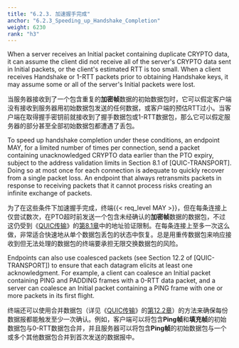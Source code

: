 ```yaml
---
title: "6.2.3. 加速握手完成"
anchor: "6.2.3_Speeding_up_Handshake_Completion"
weight: 6230
rank: "h3"
---
```


When a server receives an Initial packet containing duplicate CRYPTO data, it can assume the client did not receive all of the server's CRYPTO data sent in Initial packets, or the client's estimated RTT is too small. When a client receives Handshake or 1-RTT packets prior to obtaining Handshake keys, it may assume some or all of the server's Initial packets were lost.

当服务器接收到了一个包含重复的**加密帧**数据的初始数据包时，它可以假定客户端没有接收到服务器用初始数据包发送的任何数据，或客户端的预估RTT过小。当客户端在取得握手密钥前就接收到了握手数据包或1-RTT数据包，那么它可以假定服务器的部分甚至全部初始数据包都遭遇了丢包。

To speed up handshake completion under these conditions, an endpoint MAY, for a limited number of times per connection, send a packet containing unacknowledged CRYPTO data earlier than the PTO expiry, subject to the address validation limits in Section 8.1 of [QUIC-TRANSPORT]. Doing so at most once for each connection is adequate to quickly recover from a single packet loss. An endpoint that always retransmits packets in response to receiving packets that it cannot process risks creating an infinite exchange of packets.

为了在这些条件下加速握手完成，终端{{< req_level MAY >}}，但在每条连接上仅尝试数次，在PTO超时前发送一个包含未经确认的**加密帧**数据的数据包，不过这仍受到《[QUIC传输]()》的[第8.1章]()中的地址验证限制。在每条连接上至多一次这么做，非常适合快速地从单个数据包丢包的状态中恢复。总是用重传数据包来响应接收到但无法处理的数据包的终端要承担无限交换数据包的风险。

Endpoints can also use coalesced packets (see Section 12.2 of [QUIC-TRANSPORT]) to ensure that each datagram elicits at least one acknowledgment. For example, a client can coalesce an Initial packet containing PING and PADDING frames with a 0-RTT data packet, and a server can coalesce an Initial packet containing a PING frame with one or more packets in its first flight.

终端还可以使用合并数据包（详见《[QUIC传输]()》的[第12.2章]()）的方法来确保每份数据报都能触发至少一次确认。例如，客户端可以将包含**Ping帧**和**填充帧**的初始数据包与0-RTT数据包合并，并且服务器可以将包含**Ping帧**的初始数据包与一个或多个其他数据包合并到首次发送的数据报中。
